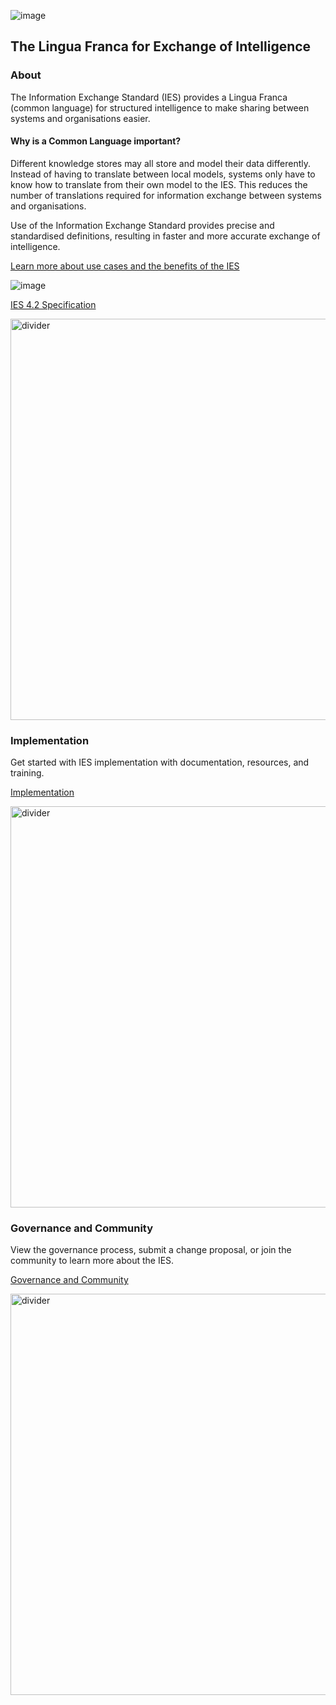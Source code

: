 ![image](https://user-images.githubusercontent.com/105221870/211803518-6ae0ca88-f4c4-4d82-bf07-64877d971b75.png)
## The Lingua Franca for Exchange of Intelligence

### About
The Information Exchange Standard (IES) provides a Lingua Franca (common language) for structured intelligence to make sharing between systems and organisations easier.

#### Why is a Common Language important?
Different knowledge stores may all store and model their data differently. Instead of having to translate between local models, systems only have to know how to translate from their own model to the IES. This reduces the number of translations required for information exchange between systems and organisations.

Use of the Information Exchange Standard provides precise and standardised definitions, resulting in faster and more accurate exchange of intelligence.

[Learn more about use cases and the benefits of the IES](https://oliviadata.github.io/Page/Use%20Cases%20and%20Benefits)

![image](https://user-images.githubusercontent.com/105221870/211804491-abac4371-1c31-4627-81ae-48590d2786cf.png)

[IES 4.2 Specification](https://www.example.com)

<img width="642" alt="divider" src="https://user-images.githubusercontent.com/105221870/212307609-e4b39ec9-7709-4a32-8d52-125f7e193261.PNG">

### Implementation
Get started with IES implementation with documentation, resources, and training.


[Implementation](https://oliviadata.github.io/Page/Implementation)

<img width="642" alt="divider" src="https://user-images.githubusercontent.com/105221870/212307662-45a92e49-3ff7-4e51-b1c1-faa2511192c5.PNG">

### Governance and Community
View the governance process, submit a change proposal, or join the community to learn more about the IES.


[Governance and Community](https://oliviadata.github.io/Page/Governance)

<img width="642" alt="divider" src="https://user-images.githubusercontent.com/105221870/212307739-1d801aa4-6234-4dc9-8b61-ab40c3b106f5.PNG">
